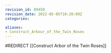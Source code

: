 ```yaml
---
revision_id: 89450
revision_date: 2022-05-05T10:20:09Z
categories:

aliases:
- Construct_Arbour_of_the_Twin_Roses
---
```


#REDIRECT [[Construct Arbor of the Twin Roses]]